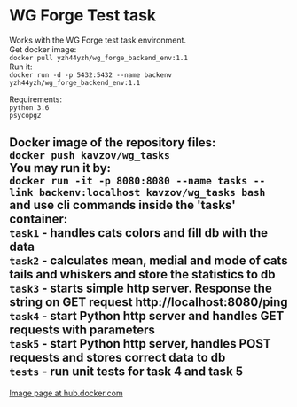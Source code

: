# WG Forge Test task
Works with the WG Forge test task environment.  
Get docker image:  
`docker pull yzh44yzh/wg_forge_backend_env:1.1`  
Run it:  
`docker run -d -p 5432:5432 --name backenv yzh44yzh/wg_forge_backend_env:1.1`  

Requirements:  
`python 3.6`  
`psycopg2`  

Docker image of the repository files:  
`docker push kavzov/wg_tasks`  
You may run it by:  
`docker run -it -p 8080:8080 --name tasks --link backenv:localhost kavzov/wg_tasks bash`  
and use cli commands inside the 'tasks' container:  
`task1` - handles cats colors and fill db with the data  
`task2` - calculates mean, medial and mode of cats tails and whiskers and store the statistics to db  
`task3` - starts simple http server. Response the string on GET request http://localhost:8080/ping  
`task4` - start Python http server and handles GET requests with parameters  
`task5` - start Python http server, handles POST requests and stores correct data to db  
`tests` - run unit tests for task 4 and task 5
---
[Image page at hub.docker.com](https://cloud.docker.com/u/kavzov/repository/docker/kavzov/wg_tasks)

